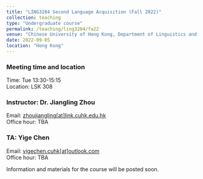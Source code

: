 ```yaml
---
title: "LING3204 Second Language Acquisition (Fall 2022)"
collection: teaching
type: "Undergraduate course"
permalink: /teaching/ling3204/fa22
venue: "Chinese University of Hong Kong, Department of Linguistics and Modern Languages"
date: 2022-09-05
location: "Hong Kong"
---
```


### Meeting time and location
Time: Tue 13:30-15:15 \
Location: LSK 308

### Instructor: Dr. Jiangling Zhou
Email: [zhoujiangling\[at\]link.cuhk.edu.hk](mailto:zhoujiangling@link.cuhk.edu.hk) \
Office hour: TBA 

### TA: Yige Chen
Email: [yigechen.cuhk\[at\]outlook.com](mailto:yigechen.cuhk@outlook.com) \
Office hour: TBA 

Information and materials for the course will be posted soon. 

<!--
Heading 1
======

Heading 2
======

Heading 3
======
-->
